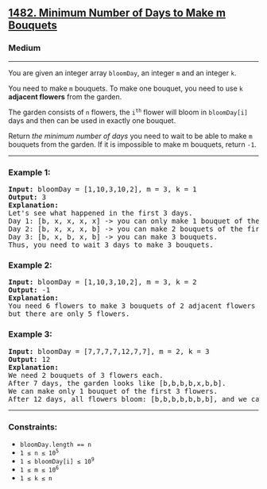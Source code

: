 <h2><a href="https://leetcode.com/problems/minimum-number-of-days-to-make-m-bouquets">1482. Minimum Number of Days to Make m Bouquets</a></h2>
<h3>Medium</h3>
<hr>
<p>You are given an integer array <code>bloomDay</code>, an integer <code>m</code> and an integer <code>k</code>.</p>
<p>You need to make <code>m</code> bouquets. To make one bouquet, you need to use <code>k</code> <strong>adjacent flowers</strong> from the garden.</p>
<p>The garden consists of <code>n</code> flowers, the <code>i<sup>th</sup></code> flower will bloom in <code>bloomDay[i]</code> days and then can be used in exactly one bouquet.</p>
<p>Return <em>the minimum number of days</em> you need to wait to be able to make <code>m</code> bouquets from the garden. If it is impossible to make m bouquets, return <code>-1</code>.</p>

<hr>
<h3>Example 1:</h3>
<pre>
<b>Input:</b> bloomDay = [1,10,3,10,2], m = 3, k = 1
<b>Output:</b> 3
<b>Explanation:</b> 
Let's see what happened in the first 3 days.
Day 1: [b, x, x, x, x] -> you can only make 1 bouquet of the first flower.
Day 2: [b, x, x, x, b] -> you can make 2 bouquets of the first and last flowers.
Day 3: [b, x, b, x, b] -> you can make 3 bouquets.
Thus, you need to wait 3 days to make 3 bouquets.
</pre>

<h3>Example 2:</h3>
<pre>
<b>Input:</b> bloomDay = [1,10,3,10,2], m = 3, k = 2
<b>Output:</b> -1
<b>Explanation:</b> 
You need 6 flowers to make 3 bouquets of 2 adjacent flowers each, 
but there are only 5 flowers.
</pre>

<h3>Example 3:</h3>
<pre>
<b>Input:</b> bloomDay = [7,7,7,7,12,7,7], m = 2, k = 3
<b>Output:</b> 12
<b>Explanation:</b> 
We need 2 bouquets of 3 flowers each.
After 7 days, the garden looks like [b,b,b,b,x,b,b]. 
We can make only 1 bouquet of the first 3 flowers.
After 12 days, all flowers bloom: [b,b,b,b,b,b,b], and we can make 2 bouquets.
</pre>

<hr>
<h3>Constraints:</h3>
<ul>
<li><code>bloomDay.length == n</code></li>
<li><code>1 ≤ n ≤ 10<sup>5</sup></code></li>
<li><code>1 ≤ bloomDay[i] ≤ 10<sup>9</sup></code></li>
<li><code>1 ≤ m ≤ 10<sup>6</sup></code></li>
<li><code>1 ≤ k ≤ n</code></li>
</ul>

